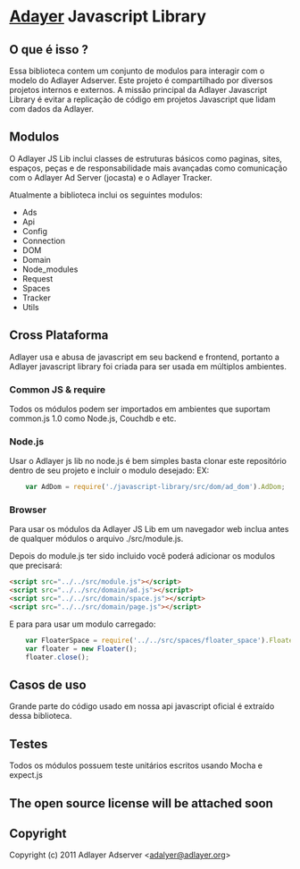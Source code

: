
# [Adayer](http://adlayer.com.br) Javascript Library

## O que é isso ?

Essa biblioteca contem um conjunto de modulos para interagir com o modelo do Adlayer Adserver.
Este projeto é compartilhado por diversos projetos internos e externos.
A missão principal da Adlayer Javascript Library é evitar a replicação de código em projetos Javascript que lidam com dados da Adlayer.

## Modulos

O Adlayer JS Lib inclui classes de estruturas básicos como paginas, sites, espaços, peças e de responsabilidade mais avançadas como comunicação com o Adlayer Ad Server (jocasta) e o Adlayer Tracker.

Atualmente a biblioteca inclui os seguintes modulos:
* Ads
* Api
* Config
* Connection
* DOM
* Domain
* Node_modules
* Request
* Spaces
* Tracker
* Utils

## Cross Plataforma

Adlayer usa e abusa de javascript em seu backend e frontend, portanto a Adlayer javascript library foi criada para ser usada em múltiplos ambientes.

### Common JS & require

Todos os módulos podem ser importados em ambientes que suportam common.js 1.0 como Node.js, Couchdb e etc.

### Node.js

Usar o Adlayer js lib no node.js é bem simples basta clonar este repositório dentro de seu projeto e incluir o modulo desejado:
EX:
```javascript
	var AdDom = require('./javascript-library/src/dom/ad_dom').AdDom;
```

### Browser

Para usar os módulos da Adlayer JS Lib em um navegador web inclua antes de qualquer módulos o arquivo ./src/module.js.

Depois do module.js ter sido incluido você poderá adicionar os modulos que precisará:
```html
<script src="../../src/module.js"></script>
<script src="../../src/domain/ad.js"></script>
<script src="../../src/domain/space.js"></script>
<script src="../../src/domain/page.js"></script>
```

E para para usar um modulo carregado:
```javascript
	var FloaterSpace = require('../../src/spaces/floater_space').FloaterSpace;
	var floater = new Floater();
	floater.close();
```

## Casos de uso

Grande parte do código usado em nossa api javascript oficial é extraído dessa biblioteca.

## Testes

Todos os módulos possuem teste unitários escritos usando Mocha e expect.js
 
## The open source license will be attached soon

## Copyright

Copyright (c) 2011 Adlayer Adserver
&lt;adalyer@adlayer.org&gt;